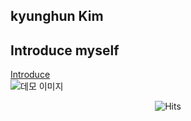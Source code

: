## kyunghun Kim


## Introduce myself

[Introduce](https://tirhande.github.io/introduce/)  
![데모 이미지](https://github.com/tirhande/test_repo/blob/b51960c37e966083b5c34ec55c38b64f267b0bdf/introduce.png "데모 이미지")
<div align=center>

![Hits](https://hits.seeyoufarm.com/api/count/incr/badge.svg?url=https%3A%2F%2Fgithub.com%2Ftirhande&count_bg=%2379C83D&title_bg=%23555555&icon=&icon_color=%23E7E7E7&title=hits&edge_flat=false)

</div>
<!--
**tirhande/tirhande** is a ✨ _special_ ✨ repository because its `README.md` (this file) appears on your GitHub profile.

Here are some ideas to get you started:

- 🔭 I’m currently working on ...
- 🌱 I’m currently learning ...
- 👯 I’m looking to collaborate on ...
- 🤔 I’m looking for help with ...
- 💬 Ask me about ...
- 📫 How to reach me: ...
- 😄 Pronouns: ...
- ⚡ Fun fact: ...
-->
